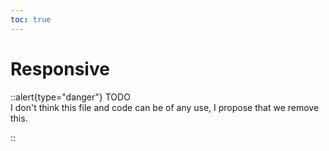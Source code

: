 ```yaml
---
toc: true
---
```


# Responsive

::alert{type="danger"}
TODO   
I don't think this file and code can be of any use, I propose that we remove this.

::